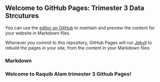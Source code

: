 ## Welcome to GitHub Pages: Trimester 3 Data Strcutures 

You can use the [editor on GitHub](https://github.com/ChiefGuap/Trimester3DataScurtures/edit/main/README.md) to maintain and preview the content for your website in Markdown files.

Whenever you commit to this repository, GitHub Pages will run [Jekyll](https://jekyllrb.com/) to rebuild the pages in your site, from the content in your Markdown files.

### Markdown
### Welcome to Raquib Alam trimester 3 Github Pages! 

